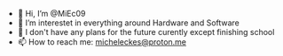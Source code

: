 - 👋 Hi, I’m @MiEc09
- 👀 I’m interestet in everything around Hardware and Software  
- 📄 I don't have any plans for the future curently except finishing school 
- 📫 How to reach me: micheleckes@proton.me
